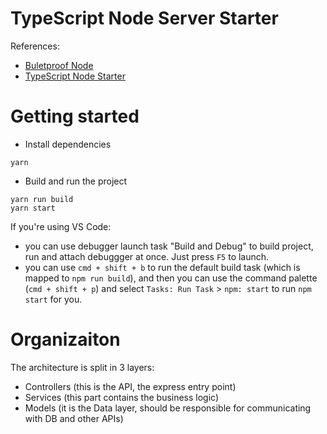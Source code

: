 # TypeScript Node Server Starter

References:

- [Buletproof Node](https://dev.to/santypk4/bulletproof-node-js-project-architecture-4epf)
- [TypeScript Node Starter](https://github.com/Microsoft/TypeScript-Node-Starter.git)

# Getting started

- Install dependencies

```
yarn
```

- Build and run the project

```
yarn run build
yarn start
```

If you're using VS Code:

- you can use debugger launch task "Build and Debug" to build project, run and attach debuggger at once. Just press `F5` to launch.
- you can use `cmd + shift + b` to run the default build task (which is mapped to `npm run build`), and then you can use the command palette (`cmd + shift + p`) and select `Tasks: Run Task` > `npm: start` to run `npm start` for you.

# Organizaiton

The architecture is split in 3 layers:

- Controllers (this is the API, the express entry point)
- Services (this part contains the business logic)
- Models (it is the Data layer, should be responsible for communicating with DB and other APIs)
